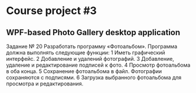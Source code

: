 # Course project #3
## WPF-based Photo Gallery desktop application

Задание № 20 Разработать программу «Фотоальбом».
Программа должна выполнять следующие функции:
1 Иметь графический интерфейс.
2 Добавление и удалений фотографий.
3 Добавление, удаление и редактирование подписей к фото.
4 Просмотр фотоальбома в оба конца.
5 Сохранение фотоальбома в файл. Фотографии сохраняются с подписями.
6 Загрузка выбранного фотоальбома для просмотра и редактирования.
